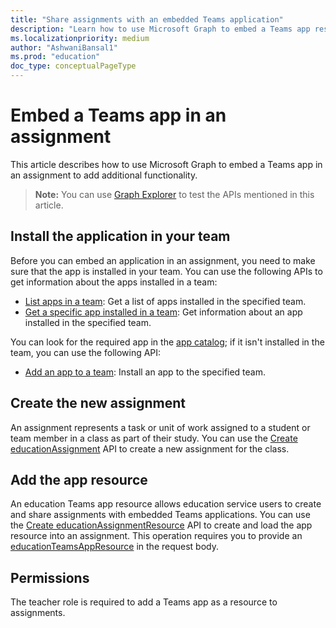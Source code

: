 ```yaml
---
title: "Share assignments with an embedded Teams application"
description: "Learn how to use Microsoft Graph to embed a Teams app resource in an assignment."
ms.localizationpriority: medium
author: "AshwaniBansal1"
ms.prod: "education"
doc_type: conceptualPageType
---
```


# Embed a Teams app in an assignment

This article describes how to use Microsoft Graph to embed a Teams app in an assignment to add additional functionality.

> **Note:** You can use [Graph Explorer](https://developer.microsoft.com/graph/graph-explorer) to test the APIs mentioned in this article.

## Install the application in your team

Before you can embed an application in an assignment, you need to make sure that the app is installed in your team. You can use the following APIs to get information about the apps installed in a team:

- [List apps in a team](/graph/api/team-list-installedapps): Get a list of apps installed in the specified team.
- [Get a specific app installed in a team](/graph/api/team-get-installedapps): Get information about an app installed in the specified team.

You can look for the required app in the [app catalog](/graph/api/appcatalogs-list-teamsapps); if it isn't installed in the team, you can use the following API:

- [Add an app to a team](/graph/api/team-post-installedapps): Install an app to the specified team.

## Create the new assignment

An assignment represents a task or unit of work assigned to a student or team member in a class as part of their study. You can use the [Create educationAssignment](/graph/api/educationclass-post-assignment) API to create a new assignment for the class.

## Add the app resource

An education Teams app resource allows education service users to create and share assignments with embedded Teams applications. You can use the [Create educationAssignmentResource](/graph/api/educationassignment-post-resources#example-7-create-an-educationteamsappresource) API to create and load the app resource into an assignment. This operation requires you to provide an [educationTeamsAppResource](/graph/api/resources/educationteamsappresource) in the request body.

## Permissions

The teacher role is required to add a Teams app as a resource to assignments.
